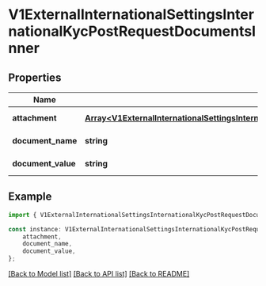 # V1ExternalInternationalSettingsInternationalKycPostRequestDocumentsInner


## Properties

Name | Type | Description | Notes
------------ | ------------- | ------------- | -------------
**attachment** | [**Array&lt;V1ExternalInternationalSettingsInternationalKycPostRequestDocumentsInnerAttachmentInner&gt;**](V1ExternalInternationalSettingsInternationalKycPostRequestDocumentsInnerAttachmentInner.md) |  | [default to undefined]
**document_name** | **string** |  | [default to undefined]
**document_value** | **string** |  | [default to undefined]

## Example

```typescript
import { V1ExternalInternationalSettingsInternationalKycPostRequestDocumentsInner } from './api';

const instance: V1ExternalInternationalSettingsInternationalKycPostRequestDocumentsInner = {
    attachment,
    document_name,
    document_value,
};
```

[[Back to Model list]](../README.md#documentation-for-models) [[Back to API list]](../README.md#documentation-for-api-endpoints) [[Back to README]](../README.md)
